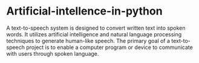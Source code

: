 # Artificial-intellence-in-python

A text-to-speech system is designed to convert written text into spoken words. It utilizes artificial intelligence and natural language processing techniques to generate human-like speech. The primary goal of a text-to-speech project is to enable a computer program or device to communicate with users through spoken language.
